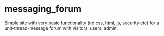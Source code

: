 # messaging_forum

Simple site with very basic functionality (no css, html, js, security etc) for a unit-thread-message forum with visitors, users, admin.
